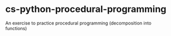 # cs-python-procedural-programming
An exercise to practice procedural programming (decomposition into functions)
